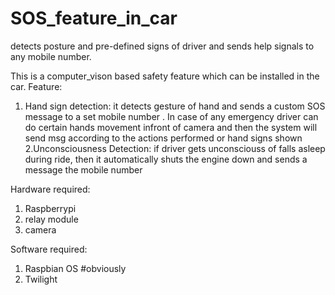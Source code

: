 # SOS_feature_in_car
detects posture and pre-defined signs of driver and sends help signals to any mobile number.

This is a computer_vison based safety feature which can be installed in the car.
Feature:
  1. Hand sign detection: it detects gesture of hand and sends a custom SOS message to a set mobile number .
   In case of any emergency driver can do certain hands movement infront of camera and then the system will send msg according 
   to the actions performed or hand signs shown
  2.Unconsciousness Detection: if driver gets unconsciouss of falls asleep during ride, then it automatically shuts the engine down and sends a message the mobile number
  
  
  
  
Hardware required:
  1. Raspberrypi
  2. relay module
  3. camera

Software required:
  1. Raspbian OS   #obviously 
  2. Twilight
   
   
